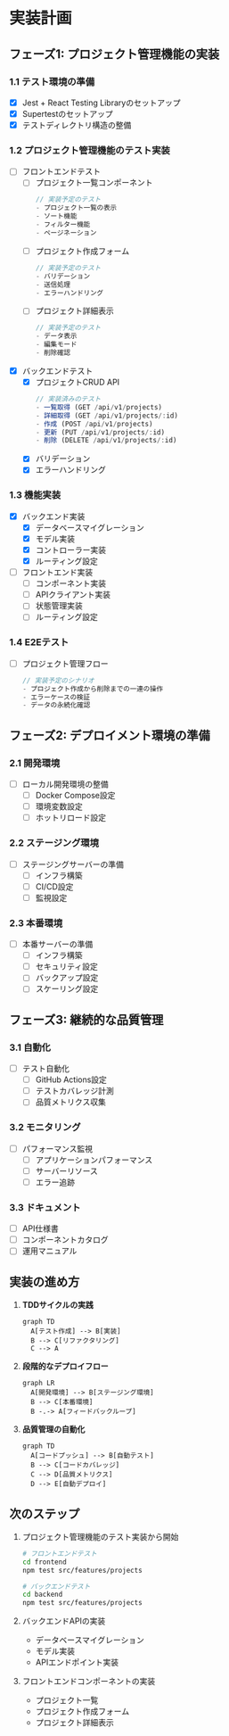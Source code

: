 # 実装計画

## フェーズ1: プロジェクト管理機能の実装

### 1.1 テスト環境の準備
- [x] Jest + React Testing Libraryのセットアップ
- [x] Supertestのセットアップ
- [x] テストディレクトリ構造の整備

### 1.2 プロジェクト管理機能のテスト実装
- [ ] フロントエンドテスト
  - [ ] プロジェクト一覧コンポーネント
    ```javascript
    // 実装予定のテスト
    - プロジェクト一覧の表示
    - ソート機能
    - フィルター機能
    - ページネーション
    ```
  - [ ] プロジェクト作成フォーム
    ```javascript
    // 実装予定のテスト
    - バリデーション
    - 送信処理
    - エラーハンドリング
    ```
  - [ ] プロジェクト詳細表示
    ```javascript
    // 実装予定のテスト
    - データ表示
    - 編集モード
    - 削除確認
    ```

- [x] バックエンドテスト
  - [x] プロジェクトCRUD API
    ```javascript
    // 実装済みのテスト
    - 一覧取得 (GET /api/v1/projects)
    - 詳細取得 (GET /api/v1/projects/:id)
    - 作成 (POST /api/v1/projects)
    - 更新 (PUT /api/v1/projects/:id)
    - 削除 (DELETE /api/v1/projects/:id)
    ```
  - [x] バリデーション
  - [x] エラーハンドリング

### 1.3 機能実装
- [x] バックエンド実装
  - [x] データベースマイグレーション
  - [x] モデル実装
  - [x] コントローラー実装
  - [x] ルーティング設定

- [ ] フロントエンド実装
  - [ ] コンポーネント実装
  - [ ] APIクライアント実装
  - [ ] 状態管理実装
  - [ ] ルーティング設定

### 1.4 E2Eテスト
- [ ] プロジェクト管理フロー
  ```javascript
  // 実装予定のシナリオ
  - プロジェクト作成から削除までの一連の操作
  - エラーケースの検証
  - データの永続化確認
  ```

## フェーズ2: デプロイメント環境の準備

### 2.1 開発環境
- [ ] ローカル開発環境の整備
  - [ ] Docker Compose設定
  - [ ] 環境変数設定
  - [ ] ホットリロード設定

### 2.2 ステージング環境
- [ ] ステージングサーバーの準備
  - [ ] インフラ構築
  - [ ] CI/CD設定
  - [ ] 監視設定

### 2.3 本番環境
- [ ] 本番サーバーの準備
  - [ ] インフラ構築
  - [ ] セキュリティ設定
  - [ ] バックアップ設定
  - [ ] スケーリング設定

## フェーズ3: 継続的な品質管理

### 3.1 自動化
- [ ] テスト自動化
  - [ ] GitHub Actions設定
  - [ ] テストカバレッジ計測
  - [ ] 品質メトリクス収集

### 3.2 モニタリング
- [ ] パフォーマンス監視
  - [ ] アプリケーションパフォーマンス
  - [ ] サーバーリソース
  - [ ] エラー追跡

### 3.3 ドキュメント
- [ ] API仕様書
- [ ] コンポーネントカタログ
- [ ] 運用マニュアル

## 実装の進め方

1. **TDDサイクルの実践**
   ```mermaid
   graph TD
     A[テスト作成] --> B[実装]
     B --> C[リファクタリング]
     C --> A
   ```

2. **段階的なデプロイフロー**
   ```mermaid
   graph LR
     A[開発環境] --> B[ステージング環境]
     B --> C[本番環境]
     B -.-> A[フィードバックループ]
   ```

3. **品質管理の自動化**
   ```mermaid
   graph TD
     A[コードプッシュ] --> B[自動テスト]
     B --> C[コードカバレッジ]
     C --> D[品質メトリクス]
     D --> E[自動デプロイ]
   ```

## 次のステップ

1. プロジェクト管理機能のテスト実装から開始
   ```bash
   # フロントエンドテスト
   cd frontend
   npm test src/features/projects

   # バックエンドテスト
   cd backend
   npm test src/features/projects
   ```

2. バックエンドAPIの実装
   - データベースマイグレーション
   - モデル実装
   - APIエンドポイント実装

3. フロントエンドコンポーネントの実装
   - プロジェクト一覧
   - プロジェクト作成フォーム
   - プロジェクト詳細表示 